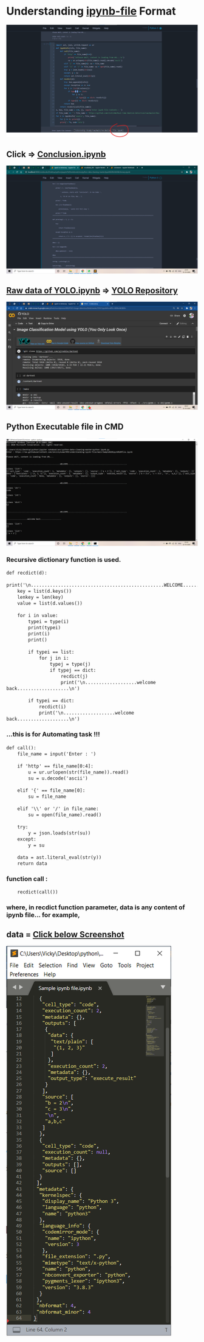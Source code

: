 # Understanding [ipynb-file](https://github.com/imvickykumar999/Understanding-ipynb-file/blob/main/ipynb.py) Format

[![](https://github.com/imvickykumar999/Understanding-ipynb-file/blob/main/linkipynbinput.png)](https://github.com/imvickykumar999/Internship-Study/raw/main/nltk%20and%20spacy%20real%20python.ipynb)

## Click => [Conclusion.ipynb](https://github.com/imvickykumar999/Internship-Study/blob/main/vocabulary_file.ipynb)

[![](https://github.com/imvickykumar999/Understanding-ipynb-file/blob/main/conclusionipynb.png)](https://github.com/imvickykumar999/Internship-Study/blob/main/vocabulary_file.ipynb)

## [Raw data of YOLO.ipynb](https://raw.githubusercontent.com/imvickykumar999/YOLO-Object-Detection/master/YOLO.ipynb) => [YOLO Repository](https://github.com/imvickykumar999/YOLO-Object-Detection/blob/master/YOLO.ipynb)

[![YOLO output.ipynb](https://raw.githubusercontent.com/imvickykumar999/Understanding-ipynb-file/main/colab_git_yolo_ss.png)](https://github.com/imvickykumar999/Understanding-ipynb-file/blob/main/YOLO_output.txt)

## Python Executable file in CMD
[![python ipynb.py](https://raw.githubusercontent.com/imvickykumar999/Understanding-ipynb-file/main/exe_ss.png)](https://github.com/imvickykumar999/Understanding-ipynb-file/blob/main/ipynb.py)

### Recursive dictionary function is used.
    def recdict(d):
        print('\n.................................................WELCOME......................................................\n')
        key = list(d.keys())
        lenkey = len(key)
        value = list(d.values())

        for i in value:
            typei = type(i)
            print(typei)
            print(i)
            print()

            if typei == list:
                for j in i:
                    typej = type(j)
                    if typej == dict:
                        recdict(j)
                        print('\n...................welcome back...................\n')

            if typei == dict:
                recdict(i)
                print('\n...................welcome back...................\n')

### ...this is for Automating task !!!
    def call():
        file_name = input('Enter : ')

        if 'http' == file_name[0:4]:
            u = ur.urlopen(str(file_name)).read()
            su = u.decode('ascii')

        elif '{' == file_name[0]:
            su = file_name

        elif '\\' or '/' in file_name:
            su = open(file_name).read()

        try:
            y = json.loads(str(su))
        except:
            y = su

        data = ast.literal_eval(str(y))
        return data

### function call :
        recdict(call())
        
### where, in recdict function parameter, data is any content of ipynb file... for example,

## data = [Click below Screenshot](https://raw.githubusercontent.com/imvickykumar999/understanding-ipynb-file/main/Sample%20ipynb%20file.ipynb)

[![Sample ipynb file](https://raw.githubusercontent.com/imvickykumar999/understanding-ipynb-file/main/screenshot.png?style=centerme)](https://raw.githubusercontent.com/imvickykumar999/understanding-ipynb-file/main/Sample%20ipynb%20file.ipynb)
